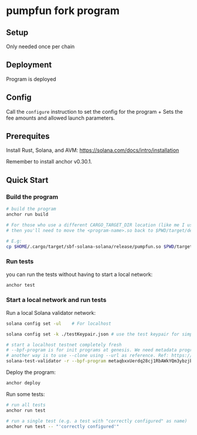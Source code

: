 # pumpfun fork program

## Setup

Only needed once per chain

## Deployment

Program is deployed

## Config

Call the `configure` instruction to set the config for the program +
Sets the fee amounts and allowed launch parameters.

## Prerequites

Install Rust, Solana, and AVM: https://solana.com/docs/intro/installation

Remember to install anchor v0.30.1.

## Quick Start

### Build the program

```bash
# build the program
anchor run build

# For those who use a different CARGO_TARGET_DIR location (like me I used ${userHome}/.cargo/target)
# then you'll need to move the <program-name>.so back to $PWD/target/deploy/<program-name.so>.

# E.g:
cp $HOME/.cargo/target/sbf-solana-solana/release/pumpfun.so $PWD/target/deploy/pumpfun.so
```

### Run tests

you can run the tests without having to start a local network:

```bash
anchor test
```

### Start a local network and run tests

Run a local Solana validator network:

```bash
solana config set -ul    # For localhost

solana config set -k ./testKeypair.json # use the test keypair for simplicity

# start a localhost testnet completely fresh
# --bpf-program is for init programs at genesis. We need metadata program.
# another way is to use --clone using --url as reference. Ref: https://www.anchor-lang.com/docs/manifest#test-validator
solana-test-validator -r --bpf-program metaqbxxUerdq28cj1RbAWkYQm3ybzjb6a8bt518x1s spl-programs/metadata.so
```

Deploy the program:

```bash
anchor deploy
```

Run some tests:

```bash
# run all tests
anchor run test

# run a single test (e.g. a test with "correctly configured" as name)
anchor run test -- "'correctly configured'"
```
